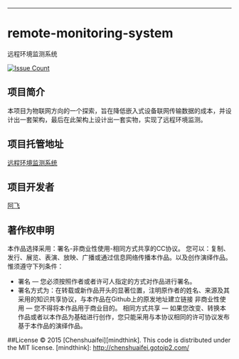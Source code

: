 

---

# remote-monitoring-system
远程环境监测系统

[![Issue Count](https://codeclimate.com/repos/5666e97318d0ce159e0003a2/badges/66ebb9f8794585b32de1/issue_count.svg)](https://codeclimate.com/repos/5666e97318d0ce159e0003a2/feed)

## 项目简介
本项目为物联网方向的一个探索，旨在降低嵌入式设备联网传输数据的成本，并设计出一套架构，最后在此架构上设计出一套实物，实现了远程环境监测。

## 项目托管地址
 [远程环境监测系统](https://github.com/mindthink/robot_video_monitor_)

## 项目开发者
[阿飞](http://chenshuaifei.gotoip2.com/)


## **著作权申明**
本作品选择采用：署名-非商业性使用-相同方式共享的CC协议。
您可以：复制、发行、展览、表演、放映、广播或通过信息网络传播本作品。以及创作演绎作品。
惟须遵守下列条件：
  * 署名 — 您必须按照作者或者许可人指定的方式对作品进行署名。
  * 署名方式为：在转载或新作品开头的显著位置，注明原作者的姓名、来源及其采用的知识共享协议，与本作品在Github上的原发地址建立链接
非商业性使用 — 您不得将本作品用于商业目的。
相同方式共享 — 如果您改变、转换本作品或者以本作品为基础进行创作，您只能采用与本协议相同的许可协议发布基于本作品的演绎作品。

##License
© 2015 [Chenshuaifei][mindthink]. This code is distributed under the MIT license.
[mindthink]: http://chenshuaifei.gotoip2.com/
